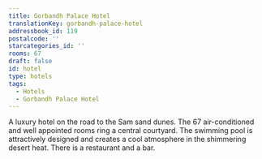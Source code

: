 ```yaml
---
title: Gorbandh Palace Hotel
translationKey: gorbandh-palace-hotel
addressbook_id: 119
postalcode: ''
starcategories_id: ''
rooms: 67
draft: false
id: hotel
type: hotels
tags:
  - Hotels
  - Gorbandh Palace Hotel
---
```

A luxury hotel on the road to the Sam sand dunes. The 67 air-conditioned and well appointed rooms ring a central courtyard. The swimming pool is attractively designed and creates a cool atmosphere in the shimmering desert heat. There is a restaurant and a bar.